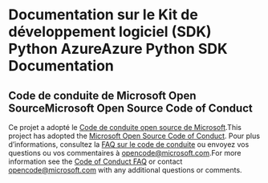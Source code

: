 # <a name="azure-python-sdk-documentation"></a><span data-ttu-id="bb887-101">Documentation sur le Kit de développement logiciel (SDK) Python Azure</span><span class="sxs-lookup"><span data-stu-id="bb887-101">Azure Python SDK Documentation</span></span>

## <a name="microsoft-open-source-code-of-conduct"></a><span data-ttu-id="bb887-102">Code de conduite de Microsoft Open Source</span><span class="sxs-lookup"><span data-stu-id="bb887-102">Microsoft Open Source Code of Conduct</span></span>
<span data-ttu-id="bb887-103">Ce projet a adopté le [Code de conduite open source de Microsoft](https://opensource.microsoft.com/codeofconduct/).</span><span class="sxs-lookup"><span data-stu-id="bb887-103">This project has adopted the [Microsoft Open Source Code of Conduct](https://opensource.microsoft.com/codeofconduct/).</span></span>
<span data-ttu-id="bb887-104">Pour plus d’informations, consultez la [FAQ sur le code de conduite](https://opensource.microsoft.com/codeofconduct/faq/) ou envoyez vos questions ou vos commentaires à [opencode@microsoft.com](mailto:opencode@microsoft.com).</span><span class="sxs-lookup"><span data-stu-id="bb887-104">For more information see the [Code of Conduct FAQ](https://opensource.microsoft.com/codeofconduct/faq/) or contact [opencode@microsoft.com](mailto:opencode@microsoft.com) with any additional questions or comments.</span></span>
